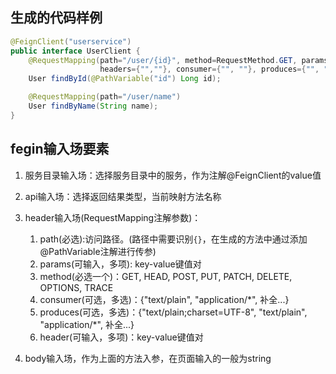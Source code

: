 
## 生成的代码样例

```java
@FeignClient("userservice")
public interface UserClient {
    @RequestMapping(path="/user/{id}", method=RequestMethod.GET, params={"KEY1=VALUE1","..."},
                    headers={"",""}, consumer={"", ""}, produces={"", ""})
    User findById(@PathVariable("id") Long id);

    @RequestMapping(path="/user/name")
    User findByName(String name);
}
```

## fegin输入场要素

1. 服务目录输入场：选择服务目录中的服务，作为注解@FeignClient的value值
2. api输入场：选择返回结果类型，当前映射方法名称
3. header输入场(RequestMapping注解参数)：
   1. path(必选):访问路径。(路径中需要识别`{}`，在生成的方法中通过添加@PathVariable注解进行传参)
   2. params(可输入，多项): key-value键值对
   3. method(必选一个)：GET, HEAD, POST, PUT, PATCH, DELETE, OPTIONS, TRACE
   4. consumer(可选，多选)：{"text/plain", "application/*", 补全...}
   5. produces(可选，多选)：{"text/plain;charset=UTF-8", "text/plain", "application/*", 补全...}
   6. header(可输入，多项)：key-value键值对

4. body输入场，作为上面的方法入参，在页面输入的一般为string







